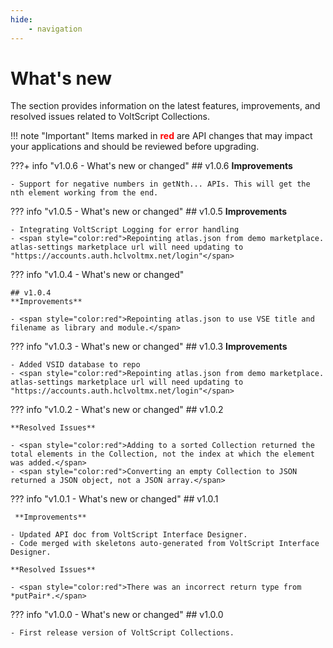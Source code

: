 ```yaml
---
hide:
    - navigation
---
```


# What's new

The section provides information on the latest features, improvements, and resolved issues related to VoltScript Collections.

<!-- prettier-ignore -->
!!! note "Important"
    <!-- markdownlint-disable MD033 -->
    Items marked in <span style="color:red">**red**</span> are API changes that may impact your applications and should be reviewed before upgrading.

???+ info "v1.0.6 - What's new or changed"
    ## v1.0.6
    **Improvements**

    - Support for negative numbers in getNth... APIs. This will get the nth element working from the end.

??? info "v1.0.5 - What's new or changed"
    ## v1.0.5
    **Improvements**

    - Integrating VoltScript Logging for error handling
    - <span style="color:red">Repointing atlas.json from demo marketplace. atlas-settings marketplace url will need updating to "https://accounts.auth.hclvoltmx.net/login"</span>

??? info "v1.0.4 - What's new or changed"

    ## v1.0.4
    **Improvements**

    - <span style="color:red">Repointing atlas.json to use VSE title and filename as library and module.</span>

??? info "v1.0.3 - What's new or changed"
    ## v1.0.3
    **Improvements**

    - Added VSID database to repo
    - <span style="color:red">Repointing atlas.json from demo marketplace. atlas-settings marketplace url will need updating to "https://accounts.auth.hclvoltmx.net/login"</span>

??? info "v1.0.2 - What's new or changed"
    ## v1.0.2

    **Resolved Issues**

    - <span style="color:red">Adding to a sorted Collection returned the total elements in the Collection, not the index at which the element was added.</span>
    - <span style="color:red">Converting an empty Collection to JSON returned a JSON object, not a JSON array.</span>

??? info "v1.0.1 - What's new or changed"
    ## v1.0.1

     **Improvements**
    
    - Updated API doc from VoltScript Interface Designer.
    - Code merged with skeletons auto-generated from VoltScript Interface Designer.
    
    **Resolved Issues**
    
    - <span style="color:red">There was an incorrect return type from *putPair*.</span>

??? info "v1.0.0 - What's new or changed"
    ## v1.0.0

    - First release version of VoltScript Collections.